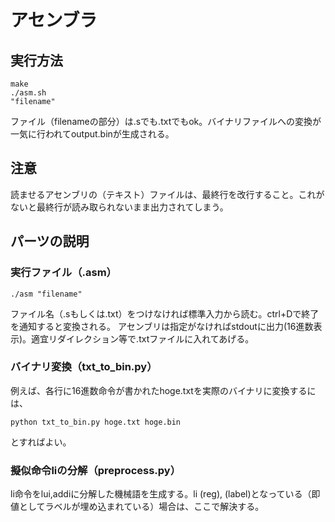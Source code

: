 # アセンブラ

## 実行方法
```
make
./asm.sh
"filename"
```

ファイル（filenameの部分）は.sでも.txtでもok。バイナリファイルへの変換が一気に行われてoutput.binが生成される。

## 注意
読ませるアセンブリの（テキスト）ファイルは、最終行を改行すること。これがないと最終行が読み取られないまま出力されてしまう。

## パーツの説明
### 実行ファイル（.asm）

```
./asm "filename"
```
ファイル名（.sもしくは.txt）をつけなければ標準入力から読む。ctrl+Dで終了を通知すると変換される。
アセンブリは指定がなければstdoutに出力(16進数表示)。適宜リダイレクション等で.txtファイルに入れてあげる。

### バイナリ変換（txt_to_bin.py）
例えば、各行に16進数命令が書かれたhoge.txtを実際のバイナリに変換するには、
```
python txt_to_bin.py hoge.txt hoge.bin
```
とすればよい。

### 擬似命令liの分解（preprocess.py）
li命令をlui,addiに分解した機械語を生成する。li (reg), (label)となっている（即値としてラベルが埋め込まれている）場合は、ここで解決する。